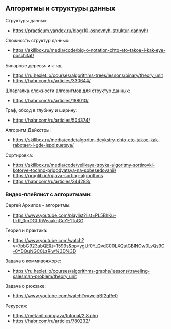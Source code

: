 ## Алгоритмы и структуры данных

Структуры данных:
* https://practicum.yandex.ru/blog/10-osnovnyh-struktur-dannyh/

Сложность структур данных:
* https://skillbox.ru/media/code/big-o-notation-chto-eto-takoe-i-kak-eye-poschitat/

Бинарные деревья и к-чд:
* https://ru.hexlet.io/courses/algorithms-trees/lessons/binary/theory_unit
* https://habr.com/ru/articles/330644/

Шпаргалка сложности алгоритмов для структур данных:
* https://habr.com/ru/articles/188010/

Граф, обход в глубину и ширину:
* https://habr.com/ru/articles/504374/

Алгоритм Дейкстры:
* https://skillbox.ru/media/code/algoritm-deykstry-chto-eto-takoe-kak-rabotaet-i-gde-ispolzuetsya/

Сортировка:
* https://skillbox.ru/media/code/velikaya-troyka-algoritmy-sortirovki-kotorye-tochno-prigodyatsya-na-sobesedovanii/
* https://proglib.io/p/java-sorting-algorithms
* https://habr.com/ru/articles/344288/

### Видео-плейлист с алгоритмами:

Сергей Архипов - алгоритмы:
* https://www.youtube.com/playlist?list=PL5BhKu-LkR_0mDGftRWeaakqGuYE1ToGG

Теория и практика:
* https://www.youtube.com/watch?v=7pbG923ubQE&t=1599s&pp=ygUf0Y_QvdC00LXQutGBINCw0LvQs9C-0YDQuNGC0LzRiw%3D%3D

Задача о коммивояжоре:
* https://ru.hexlet.io/courses/algorithms-graphs/lessons/traveling-salesman-problem/theory_unit

Задача о рюкзаке:
* https://www.youtube.com/watch?v=wcjqBf2qRe0

Рекурсия:
* https://metanit.com/java/tutorial/2.8.php
* https://habr.com/ru/articles/780232/